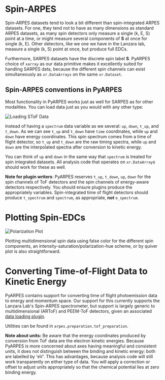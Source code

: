 # Spin-ARPES

Spin-ARPES datasets tend to look a bit different than spin-integrated
ARPES datasets. For one, they tend not to have as many dimensions as 
standard ARPES datasets, as many spin detectors only measure a single 
(k, E, S) point at a time, or might measure several components of **S** 
at once for single (k, E). Other detectors, like we one we have in the 
Lanzara lab, measure a single (k, S) point at once, but produce 
full EDCs.

Furthermore, SARPES datasets have the discrete spin label **S**. PyARPES 
choice of `xarray` as our data primitive makes it excellently suited for
handling SARPES data, because the different spin channels can exist 
simultaneously as `xr.DataArrays` on the same `xr.Dataset`.

## Spin-ARPES conventions in PyARPES

Most functionality in PyARPES works just as well for SARPES as for other 
modalities. You can load data just as you would with any other type:

![Loading SToF Data](/static/SToF-load.png)

Instead of having a `spectrum` data variable as we several: `up`, `down`, 
`t_up`, and `t_down`. As we can see `t_up` and `t_down` have `time` coordinates, 
while `up` and `down` have energy coordinates. This spin spectrum comes 
from a time of flight detector, so `t_up` and `t_down` are the raw timing spectra,
while `up` and `down` are the interpolated spectra after conversion to 
kinetic energy.

You can think of `up` and `down` in the same way that `spectrum` is treated for
spin integrated datasets. All analysis code that operates on `xr.DataArray`s should
work for these as well.  

**Note for plugin writers**: PyARPES reserves `t_up`, `t_down`, `up`, `down`
for the spin channels of ToF detectors and the spin channels of energy-aware 
detectors respectively. You should ensure plugins produce the appropriately
variables. Spin-integrated time of flight detectors should produce `t_spectrum`
and `spectrum`, as appropriate, **not** `e_spectrum`.

# Plotting Spin-EDCs

![Polarization Plot](static/simple-polarization-plot.png)

Plotting multidimensional spin data using false color for the 
different spin components, an intensity-saturation/polarization-hue scheme, 
or by quiver plot is also straightforward.  

# Converting Time-of-Flight Data to Kinetic Energy

PyARPES contains support for converting time of flight photoemission data to 
energy and momentum space. Our support for this currently supports the Lanzara Lab's
Spin-ARPES spectrometer, but support is largely generic to multidimensional (ARToF)
and PEEM-ToF detectors, given an associated [data loading plugin](/writing-plugins).

<!--- ![Converting time coordinates to energy](static/convert-time-to-energy.png) -->

Utilities can be found in `arpes.preparation.tof_preparation`.

**Note about units:** Be aware that the energy coordinates produced by conversion from ToF data 
are the electron kinetic energies. Because PyARPES is more concerned about axes having meaningful 
and consistent units, it does not distinguish between the binding and kinetic energy:
both are labelled by 'eV'. This has advantages, because analysis code will still work 
transparently on either type of data. You will apply a correction or offset to adjust units 
appropriately so that the chemical potential lies at zero binding energy.   